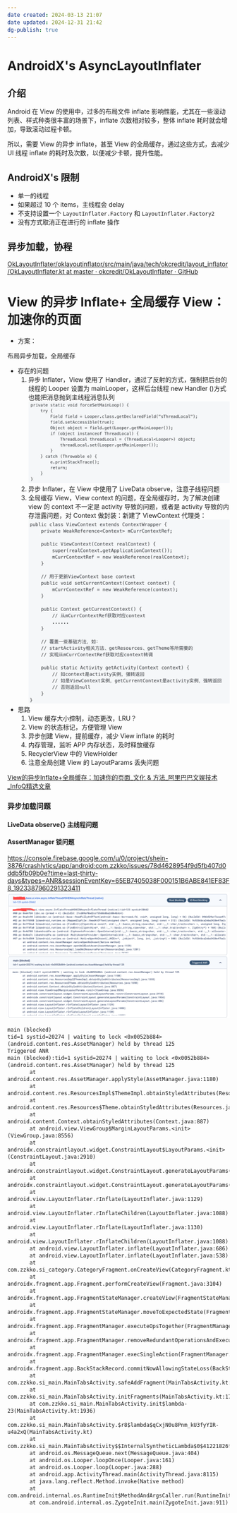 ```yaml
---
date created: 2024-03-13 21:07
date updated: 2024-12-31 21:42
dg-publish: true
---
```


# AndroidX's AsyncLayoutInflater

## 介绍

Android 在 View 的使用中，过多的布局文件 inflate 影响性能，尤其在一些滚动列表、样式种类很丰富的场景下，inflate 次数相对较多，整体 inflate 耗时就会增加，导致滚动过程卡顿。

所以，需要 View 的异步 inflate，甚至 View 的全局缓存，通过这些方式，去减少 UI 线程 inflate 的耗时及次数，以便减少卡顿，提升性能。

## AndroidX's 限制

- 单一的线程
- 如果超过 10 个 items，主线程会 delay
- 不支持设置一个 `LayoutInflater.Factory` 和 `LayoutInflater.Factory2`
- 没有方式取消正在进行的 inflate 操作

## 异步加载，协程

[OkLayoutInflater/oklayoutinflator/src/main/java/tech/okcredit/layout\_inflator/OkLayoutInflater.kt at master · okcredit/OkLayoutInflater · GitHub](https://github.com/okcredit/OkLayoutInflater/blob/master/oklayoutinflator/src/main/java/tech/okcredit/layout_inflator/OkLayoutInflater.kt)

# View 的异步 Inflate+ 全局缓存 View：加速你的页面

- 方案：

布局异步加载，全局缓存

- 存在的问题
  1. 异步 Inflater，View 使用了 Handler，通过了反射的方式，强制把后台的线程的 Looper 设置为 mainLooper，这样后台线程 new Handler ()方式也能把消息抛到主线程消息队列 ![image.png|500](https://raw.githubusercontent.com/hacket/ObsidianOSS/master/obsidian202403080056535.png)
  2. 异步 Inflater，在 View 中使用了 LiveData observe，注意子线程问题
  3. 全局缓存 View，View context 的问题，在全局缓存时，为了解决创建 view 的 context 不一定是 activity 导致的问题，或者是 activity 导致的内存泄露问题，对 Context 做封装：新建了 ViewContext 代理类：![image.png|500](https://raw.githubusercontent.com/hacket/ObsidianOSS/master/obsidian202403080058213.png)
- 思路
  1. View 缓存大小控制，动态更改，LRU？
  2. View 的状态标记，方便管理 View
  3. 异步创建 View，提前缓存，减少 View inflate 的耗时
  4. 内存管理，监听 APP 内存状态，及时释放缓存
  5. RecyclerView 中的 ViewHolder
  6. 注意全局创建 View 的 LayoutParams 丢失问题

[View的异步Inflate+全局缓存：加速你的页面_文化 & 方法_阿里巴巴文娱技术_InfoQ精选文章](https://www.infoq.cn/article/pwylrfrsh8wce1ltyb1u)

### 异步加载问题

#### LiveData observe{} 主线程问题

#### AssertManager 锁问题

<https://console.firebase.google.com/u/0/project/shein-3876/crashlytics/app/android:com.zzkko/issues/78d4628954f9d5fb407d0ddb5fb09b0e?time=last-thirty-days&types=ANR&sessionEventKey=65EB7405038F000151B6ABE841EF83F8_1923387960291323411>
![image.png|500](https://raw.githubusercontent.com/hacket/ObsidianOSS/master/obsidian/20240312161550.png)

```
main (blocked)
tid=1 systid=20274 | waiting to lock <0x0052b884> (android.content.res.AssetManager) held by thread 125
Triggered ANR
main (blocked):tid=1 systid=20274 | waiting to lock <0x0052b884> (android.content.res.AssetManager) held by thread 125
       at android.content.res.AssetManager.applyStyle(AssetManager.java:1180)
       at android.content.res.ResourcesImpl$ThemeImpl.obtainStyledAttributes(ResourcesImpl.java:1355)
       at android.content.res.Resources$Theme.obtainStyledAttributes(Resources.java:1690)
       at android.content.Context.obtainStyledAttributes(Context.java:887)
       at android.view.ViewGroup$MarginLayoutParams.<init>(ViewGroup.java:8556)
       at androidx.constraintlayout.widget.ConstraintLayout$LayoutParams.<init>(ConstraintLayout.java:2910)
       at androidx.constraintlayout.widget.ConstraintLayout.generateLayoutParams(ConstraintLayout.java:1934)
       at androidx.constraintlayout.widget.ConstraintLayout.generateLayoutParams(ConstraintLayout.java:486)
       at android.view.LayoutInflater.rInflate(LayoutInflater.java:1129)
       at android.view.LayoutInflater.rInflateChildren(LayoutInflater.java:1088)
       at android.view.LayoutInflater.rInflate(LayoutInflater.java:1130)
       at android.view.LayoutInflater.rInflateChildren(LayoutInflater.java:1088)
       at android.view.LayoutInflater.inflate(LayoutInflater.java:686)
       at android.view.LayoutInflater.inflate(LayoutInflater.java:538)
       at com.zzkko.si_category.CategoryFragment.onCreateView(CategoryFragment.kt:119)
       at androidx.fragment.app.Fragment.performCreateView(Fragment.java:3104)
       at androidx.fragment.app.FragmentStateManager.createView(FragmentStateManager.java:524)
       at androidx.fragment.app.FragmentStateManager.moveToExpectedState(FragmentStateManager.java:261)
       at androidx.fragment.app.FragmentManager.executeOpsTogether(FragmentManager.java:1899)
       at androidx.fragment.app.FragmentManager.removeRedundantOperationsAndExecute(FragmentManager.java:1817)
       at androidx.fragment.app.FragmentManager.execSingleAction(FragmentManager.java:1729)
       at androidx.fragment.app.BackStackRecord.commitNowAllowingStateLoss(BackStackRecord.java:323)
       at com.zzkko.si_main.MainTabsActivity.safeAddFragment(MainTabsActivity.kt:1736)
       at com.zzkko.si_main.MainTabsActivity.initFragments(MainTabsActivity.kt:1775)
       at com.zzkko.si_main.MainTabsActivity.init$lambda-23(MainTabsActivity.kt:1936)
       at com.zzkko.si_main.MainTabsActivity.$r8$lambda$qCxjN0u8Pnm_kU3fyYIR-u4a2xQ(MainTabsActivity.kt)
       at com.zzkko.si_main.MainTabsActivity$$InternalSyntheticLambda$0$41221826ff81153d89c8359c62d585def63fbe1a877da80880266ae3e21e8eef$2.queueIdle$bridge(MainTabsActivity.kt:8)
       at android.os.MessageQueue.next(MessageQueue.java:404)
       at android.os.Looper.loopOnce(Looper.java:161)
       at android.os.Looper.loop(Looper.java:288)
       at android.app.ActivityThread.main(ActivityThread.java:8115)
       at java.lang.reflect.Method.invoke(Native method)
       at com.android.internal.os.RuntimeInit$MethodAndArgsCaller.run(RuntimeInit.java:703)
       at com.android.internal.os.ZygoteInit.main(ZygoteInit.java:911)
```
